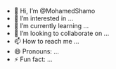 - 👋 Hi, I’m @MohamedShamo
- 👀 I’m interested in ...
- 🌱 I’m currently learning ...
- 💞️ I’m looking to collaborate on ...
- 📫 How to reach me ...
- 😄 Pronouns: ...
- ⚡ Fun fact: ...

<!---
MohamedShamo/MohamedShamo is a ✨ special ✨ repository because its `README.md` (this file) appears on your GitHub profile.
You can click the Preview link to take a look at your changes.
--->
